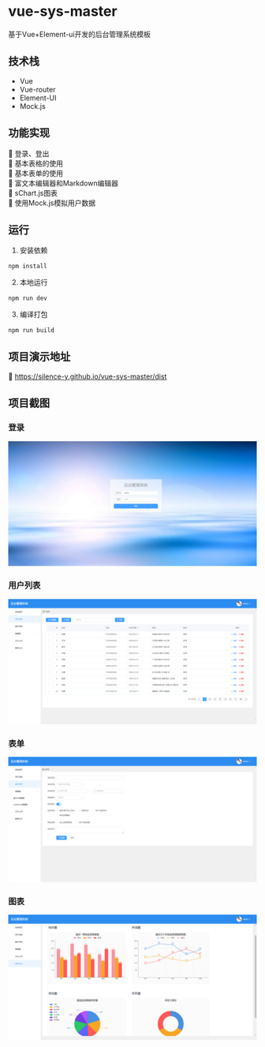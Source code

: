 # vue-sys-master
基于Vue+Element-ui开发的后台管理系统模板
## 技术栈
+ Vue  
+ Vue-router  
+ Element-UI  
+ Mock.js
## 功能实现
:pencil: 登录、登出  
:pencil: 基本表格的使用  
:pencil: 基本表单的使用  
:pencil: 富文本编辑器和Markdown编辑器  
:pencil: sChart.js图表  
:pencil: 使用Mock.js模拟用户数据
## 运行
1. 安装依赖
``` bash
npm install
```
2. 本地运行
``` bash
npm run dev
```
3. 编译打包
``` bash
npm run build
```
## 项目演示地址
:link:   https://silence-y.github.io/vue-sys-master/dist
## 项目截图
### 登录
![登录](https://github.com/Silence-Y/vue-sys-master/blob/master/screenshots/img_login.png)
### 用户列表
![用户列表](https://github.com/Silence-Y/vue-sys-master/blob/master/screenshots/img_user.png)
### 表单
![表单](https://github.com/Silence-Y/vue-sys-master/blob/master/screenshots/img_form.png)
### 图表
![sChart.js图表](https://github.com/Silence-Y/vue-sys-master/blob/master/screenshots/img_scharts.png)

